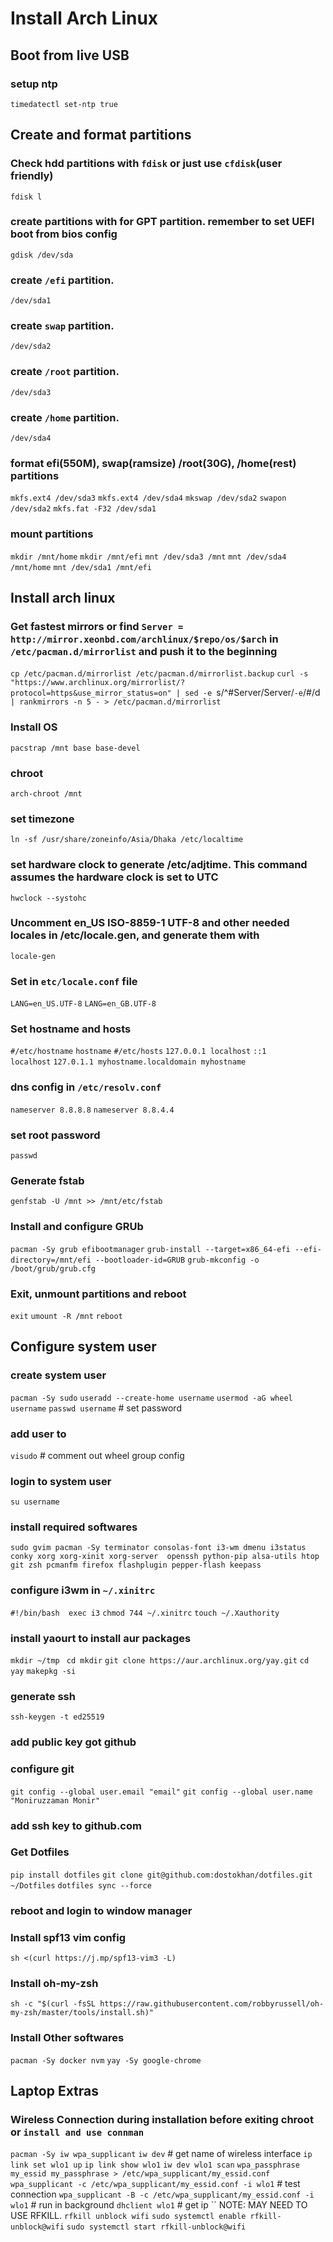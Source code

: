 # Install Arch Linux 

## Boot from live USB

### setup ntp
  `timedatectl set-ntp true`

## Create and format partitions
### Check hdd partitions with `fdisk` or just use `cfdisk`(user friendly)
  `fdisk l`
### create partitions with for GPT partition. remember to set UEFI boot from bios config
  `gdisk /dev/sda`
### create `/efi` partition. 
  `/dev/sda1`
### create `swap` partition. 
  `/dev/sda2`
### create `/root` partition.
  `/dev/sda3`
### create `/home` partition.
  `/dev/sda4`
  ### format efi(550M), swap(ramsize) /root(30G), /home(rest)  partitions
  `mkfs.ext4 /dev/sda3`
  `mkfs.ext4 /dev/sda4`
  `mkswap /dev/sda2`
  `swapon /dev/sda2`
  `mkfs.fat -F32 /dev/sda1`
### mount partitions
  `mkdir /mnt/home`
  `mkdir /mnt/efi`
  `mnt /dev/sda3 /mnt`
  `mnt /dev/sda4 /mnt/home`
  `mnt /dev/sda1 /mnt/efi`


## Install arch linux
### Get fastest mirrors or find `Server = http://mirror.xeonbd.com/archlinux/$repo/os/$arch` in `/etc/pacman.d/mirrorlist` and push it to the beginning
  `cp /etc/pacman.d/mirrorlist /etc/pacman.d/mirrorlist.backup`
  `curl -s "https://www.archlinux.org/mirrorlist/?protocol=https&use_mirror_status=on" | sed -e `s/^#Server/Server/` -e `/#/d` | rankmirrors -n 5 - > /etc/pacman.d/mirrorlist`

### Install OS
  `pacstrap /mnt base base-devel`
### chroot 
  `arch-chroot /mnt`
### set timezone
  `ln -sf /usr/share/zoneinfo/Asia/Dhaka /etc/localtime`
### set hardware clock to generate /etc/adjtime. This command assumes the hardware clock is set to UTC
  `hwclock --systohc`
### Uncomment en_US ISO-8859-1 UTF-8 and other needed locales in /etc/locale.gen, and generate them with
  `locale-gen`
### Set  in `etc/locale.conf` file
  `LANG=en_US.UTF-8`
  `LANG=en_GB.UTF-8`
### Set hostname and hosts
  `#/etc/hostname`
  `hostname`
  `#/etc/hosts`
  `127.0.0.1 localhost`
  `::1		localhost`
  `127.0.1.1 myhostname.localdomain myhostname`
### dns config in `/etc/resolv.conf`
  `nameserver 8.8.8.8`
  `nameserver 8.8.4.4`
### set root password
  `passwd`

### Generate fstab
  `genfstab -U /mnt >> /mnt/etc/fstab`

### Install and configure GRUb
  `pacman -Sy grub efibootmanager`
  `grub-install --target=x86_64-efi --efi-directory=/mnt/efi --bootloader-id=GRUB`
  `grub-mkconfig -o /boot/grub/grub.cfg`

### Exit, unmount partitions and reboot
  `exit`
  `umount -R /mnt`
  `reboot`


## Configure system user 

### create system user 
  `pacman -Sy sudo`
  `useradd --create-home username`
  `usermod -aG wheel username`
  `passwd username` # set password
### add user to 
  `visudo` # comment out wheel group config 
### login to system user
  `su username`


### install required softwares
  `sudo gvim pacman -Sy terminator consolas-font i3-wm dmenu i3status conky xorg xorg-xinit xorg-server 
  openssh python-pip alsa-utils htop git zsh pcmanfm firefox flashplugin pepper-flash keepass`

### configure i3wm in `~/.xinitrc`
  `#!/bin/bash 
  exec i3` 
  `chmod 744 ~/.xinitrc`
  `touch ~/.Xauthority`

### install yaourt to install aur packages
`mkdir ~/tmp `
`cd mkdir`
`git clone https://aur.archlinux.org/yay.git`
`cd yay`
`makepkg -si`

### generate ssh
  `ssh-keygen -t ed25519`
### add public key got github
### configure git
  `git config --global user.email "email"`
  `git config --global user.name "Moniruzzaman Monir"`


### add ssh key to github.com
### Get Dotfiles
  `pip install dotfiles`
  `git clone git@github.com:dostokhan/dotfiles.git ~/Dotfiles`
  `dotfiles sync --force`

### reboot and login to window manager
### Install spf13 vim config
  `sh <(curl https://j.mp/spf13-vim3 -L)`
### Install oh-my-zsh
  `sh -c "$(curl -fsSL https://raw.githubusercontent.com/robbyrussell/oh-my-zsh/master/tools/install.sh)"`

### Install Other softwares
`pacman -Sy docker nvm`
`yay -Sy google-chrome `


## Laptop Extras
### Wireless Connection during installation before exiting chroot or `install and use connman`
`pacman -Sy iw wpa_supplicant`
`iw dev` # get name of wireless interface
`ip link set wlo1 up`
`ip link show wlo1`
`iw dev wlo1 scan`
`wpa_passphrase my_essid my_passphrase > /etc/wpa_supplicant/my_essid.conf`
`wpa_supplicant -c /etc/wpa_supplicant/my_essid.conf -i wlo1` # test connection
`wpa_supplicant -B -c /etc/wpa_supplicant/my_essid.conf -i wlo1` # run in background
`dhclient wlo1` # get ip
``
NOTE: MAY NEED TO USE RFKILL. `rfkill unblock wifi`
`sudo systemctl enable rfkill-unblock@wifi`
`sudo systemctl start rfkill-unblock@wifi`

